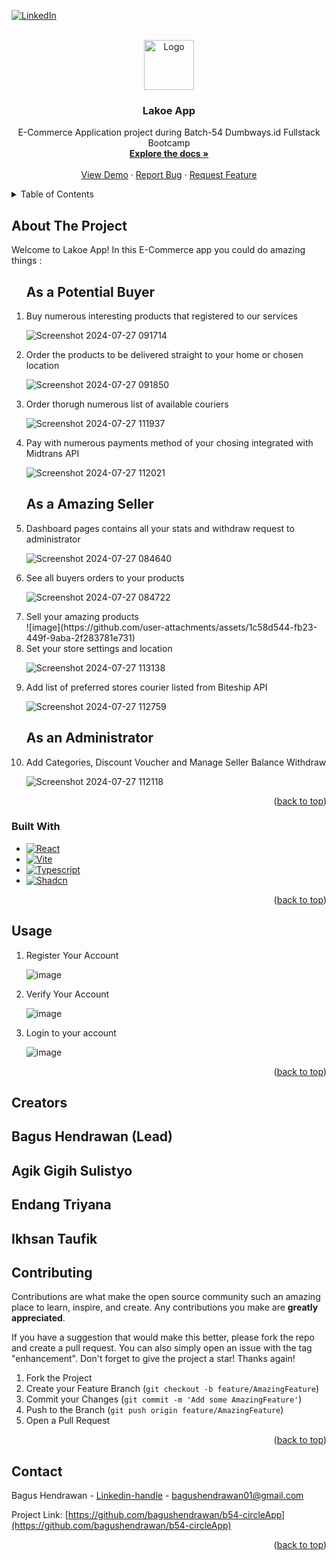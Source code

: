 <!-- Improved compatibility of back to top link: See: https://github.com/othneildrew/Best-README-Template/pull/73 -->
<a id="readme-top"></a>
<!--
*** Thanks for checking out the Best-README-Template. If you have a suggestion
*** that would make this better, please fork the repo and create a pull request
*** or simply open an issue with the tag "enhancement".
*** Don't forget to give the project a star!
*** Thanks again! Now go create something AMAZING! :D
-->



<!-- PROJECT SHIELDS -->
<!--
*** I'm using markdown "reference style" links for readability.
*** Reference links are enclosed in brackets [ ] instead of parentheses ( ).
*** See the bottom of this document for the declaration of the reference variables
*** for contributors-url, forks-url, etc. This is an optional, concise syntax you may use.
*** https://www.markdownguide.org/basic-syntax/#reference-style-links
-->
[![LinkedIn][linkedin-shield]][linkedin-url]



<!-- PROJECT LOGO -->
<br />
<div align="center">
  <a href="https://github.com/bagushendrawan/b54-circleApp">
    <img src="https://github.com/bagushendrawan/b54-circleApp/blob/main/Frontend/public/vite.svg" alt="Logo" width="80" height="80">
  </a>

<h3 align="center">Lakoe App</h3>

  <p align="center">
    E-Commerce Application project during Batch-54 Dumbways.id Fullstack Bootcamp
    <br />
    <a href="https://github.com/bagushendrawan/b54-circleApp"><strong>Explore the docs »</strong></a>
    <br />
    <br />
    <a href="https://b54-circle-app.vercel.app/login">View Demo</a>
    ·
    <a href="https://github.com/bagushendrawan/b54-circleApp/issues/new?labels=bug&template=bug-report---.md">Report Bug</a>
    ·
    <a href="https://github.com/bagushendrawan/b54-circleApp/issues/new?labels=enhancement&template=feature-request---.md">Request Feature</a>
  </p>
</div>



<!-- TABLE OF CONTENTS -->
<details>
  <summary>Table of Contents</summary>
  <ol>
    <li>
      <a href="#about-the-project">About The Project</a>
      <ul>
        <li><a href="#built-with">Built With</a></li>
      </ul>
    </li>
    <li><a href="#usage">Usage</a></li>
    <li><a href="#contributing">Contributing</a></li>
    <li><a href="#contact">Contact</a></li>
    <li><a href="#creators">Creators</a></li>
  </ol>
</details>



<!-- ABOUT THE PROJECT -->
## About The Project
Welcome to Lakoe App!
In this E-Commerce app you could do amazing things :
<ol>
  <h2>As a Potential Buyer</h2>
  
<li>Buy numerous interesting products that registered to our services</li>

![Screenshot 2024-07-27 091714](https://github.com/user-attachments/assets/b7f16ccb-0194-491d-a38a-8fcc0bc728bc)

<li>Order the products to be delivered straight to your home or chosen location</li>

![Screenshot 2024-07-27 091850](https://github.com/user-attachments/assets/1d57159d-f90c-43c7-89e2-d76b7b3509de)

<li>Order thorugh numerous list of available couriers</li>

![Screenshot 2024-07-27 111937](https://github.com/user-attachments/assets/1b3a68dd-57b6-468d-bc03-0ebd1ef91ed7)

<li>Pay with numerous payments method of your chosing integrated with Midtrans API</li>

![Screenshot 2024-07-27 112021](https://github.com/user-attachments/assets/49f7b030-5fde-49e2-95c1-e3ecee9836db)


<h2>As a Amazing Seller</h2>

<li>Dashboard pages contains all your stats and withdraw request to administrator</li>

![Screenshot 2024-07-27 084640](https://github.com/user-attachments/assets/05a9d5c5-f07d-479d-a02a-42dc10baa7c3)

<li>See all buyers orders to your products</li>

![Screenshot 2024-07-27 084722](https://github.com/user-attachments/assets/c1d2ce9c-ea9b-4ea1-ae28-e429740c03d4)

<li>Sell your amazing products</li>
![image](https://github.com/user-attachments/assets/1c58d544-fb23-449f-9aba-2f283781e731)

<li>Set your store settings and location</li>

![Screenshot 2024-07-27 113138](https://github.com/user-attachments/assets/823be89d-8551-4afb-9370-133ee8b5bfc1)

<li>Add list of preferred stores courier listed from Biteship API</li>

![Screenshot 2024-07-27 112759](https://github.com/user-attachments/assets/af056a13-e83d-4e4e-9c4d-4581e0a972a0)

<h2>As an Administrator</h2>

<li>Add Categories, Discount Voucher and Manage Seller Balance Withdraw</li>

![Screenshot 2024-07-27 112118](https://github.com/user-attachments/assets/016ad729-4cc2-4ed4-b77a-27e393a3dc4f)

</ol>
<p align="right">(<a href="#readme-top">back to top</a>)</p>



### Built With

* [![React][React.js]][React-url]
* [![Vite][Vite]][Vite-url]
* [![Typescript][Typescript-bg]][Typescript-url]
* [![Shadcn][Shadcn-ui]][Shadcn-url]

<p align="right">(<a href="#readme-top">back to top</a>)</p>

<!-- USAGE EXAMPLES -->
## Usage
<ol>
<li>Register Your Account</li>

![image](https://github.com/user-attachments/assets/d9385cb2-8e8e-4e8d-be34-b4aca2d4c6ce)


<li>Verify Your Account</li>

![image](https://github.com/user-attachments/assets/0a3c4ac0-dac1-48cc-9dbc-fd3fce89f3e5)

<li>Login to your account</li>

![image](https://github.com/user-attachments/assets/b8b0038e-3ea6-4b2b-a9e1-2b5c5970258d)

</ol>

<p align="right">(<a href="#readme-top">back to top</a>)</p>

<!-- Our Creators -->
## Creators
<h2>Bagus Hendrawan (Lead)</h2>
<h2>Agik Gigih Sulistyo</h2>
<h2>Endang Triyana</h2>
<h2>Ikhsan Taufik</h2>

<!-- CONTRIBUTING -->
## Contributing

Contributions are what make the open source community such an amazing place to learn, inspire, and create. Any contributions you make are **greatly appreciated**.

If you have a suggestion that would make this better, please fork the repo and create a pull request. You can also simply open an issue with the tag "enhancement".
Don't forget to give the project a star! Thanks again!

1. Fork the Project
2. Create your Feature Branch (`git checkout -b feature/AmazingFeature`)
3. Commit your Changes (`git commit -m 'Add some AmazingFeature'`)
4. Push to the Branch (`git push origin feature/AmazingFeature`)
5. Open a Pull Request

<p align="right">(<a href="#readme-top">back to top</a>)</p>


<!-- CONTACT -->
## Contact

Bagus Hendrawan - [Linkedin-handle](www.linkedin.com/in/bagus-hendrawan) - bagushendrawan01@gmail.com

Project Link: [https://github.com/bagushendrawan/b54-circleApp](https://github.com/bagushendrawan/b54-circleApp)

<p align="right">(<a href="#readme-top">back to top</a>)</p>


<!-- MARKDOWN LINKS & IMAGES -->
<!-- https://www.markdownguide.org/basic-syntax/#reference-style-links -->
[contributors-shield]: https://img.shields.io/github/contributors/github_username/repo_name.svg?style=for-the-badge
[contributors-url]: https://github.com/github_username/repo_name/graphs/contributors
[forks-shield]: https://img.shields.io/github/forks/github_username/repo_name.svg?style=for-the-badge
[forks-url]: https://github.com/github_username/repo_name/network/members
[stars-shield]: https://img.shields.io/github/stars/github_username/repo_name.svg?style=for-the-badge
[stars-url]: https://github.com/github_username/repo_name/stargazers
[issues-shield]: https://img.shields.io/github/issues/github_username/repo_name.svg?style=for-the-badge
[issues-url]: https://github.com/github_username/repo_name/issues
[license-shield]: https://img.shields.io/github/license/github_username/repo_name.svg?style=for-the-badge
[license-url]: https://github.com/github_username/repo_name/blob/master/LICENSE.txt
[linkedin-shield]: https://img.shields.io/badge/-LinkedIn-black.svg?style=for-the-badge&logo=linkedin&colorB=555
[linkedin-url]: https://linkedin.com/in/linkedin_username
[product-screenshot]: images/screenshot.png
[Next.js]: https://img.shields.io/badge/next.js-000000?style=for-the-badge&logo=nextdotjs&logoColor=white
[Next-url]: https://nextjs.org/
[React.js]: https://img.shields.io/badge/React-20232A?style=for-the-badge&logo=react&logoColor=61DAFB
[React-url]: https://reactjs.org/
[Vue.js]: https://img.shields.io/badge/Vue.js-35495E?style=for-the-badge&logo=vuedotjs&logoColor=4FC08D
[Vue-url]: https://vuejs.org/
[Angular.io]: https://img.shields.io/badge/Angular-DD0031?style=for-the-badge&logo=angular&logoColor=white
[Angular-url]: https://angular.io/
[Svelte.dev]: https://img.shields.io/badge/Svelte-4A4A55?style=for-the-badge&logo=svelte&logoColor=FF3E00
[Svelte-url]: https://svelte.dev/
[Laravel.com]: https://img.shields.io/badge/Laravel-FF2D20?style=for-the-badge&logo=laravel&logoColor=white
[Laravel-url]: https://laravel.com
[linkedin-url]: www.linkedin.com/in/bagus-hendrawan
[Bootstrap.com]: https://img.shields.io/badge/Bootstrap-563D7C?style=for-the-badge&logo=bootstrap&logoColor=white
[Bootstrap-url]: https://getbootstrap.com
[JQuery.com]: https://img.shields.io/badge/jQuery-0769AD?style=for-the-badge&logo=jquery&logoColor=white
[JQuery-url]: https://jquery.com 
[Express]: https://img.shields.io/badge/Express-FF2D20?style=for-the-badge&logo=laravel&logoColor=white
[Express-url]: https://expressjs.com/
[Vite]: https://img.shields.io/badge/Vite-FF2D20?style=for-the-badge&logo=laravel&logoColor=white
[Vite-url]: https://vitejs.dev/
[Typescript-bg]: https://shields.io/badge/TypeScript-3178C6?logo=TypeScript&logoColor=FFF&style=flat-square
[Typescript-url]: https://www.typescriptlang.org/
[Chakra-ui]: https://shields.io/badge/chakra--ui-black?logo=chakraui&style=for-the-badge
[Chakra-url]: https://v2.chakra-ui.com/
[Shadcn-ui]: https://img.shields.io/badge/shadcn%2Fui-000?logo=shadcnui&logoColor=fff 
[Shadcn-url]: https://ui.shadcn.com/

